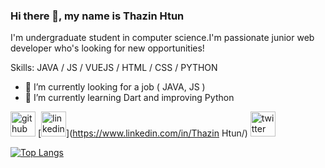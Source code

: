 ### Hi there 👋, my name is Thazin Htun

I'm undergraduate student in computer science.I'm passionate junior web developer who's looking for new opportunities! 

Skills: JAVA / JS / VUEJS / HTML / CSS / PYTHON

- 🔭 I’m currently looking for a job ( JAVA, JS )
- 🌱 I’m currently learning Dart and improving Python 


[<img src='https://cdn.jsdelivr.net/npm/simple-icons@3.0.1/icons/github.svg' alt='github' height='40'>](https://github.com/thaxinhtun)  [<img src='https://cdn.jsdelivr.net/npm/simple-icons@3.0.1/icons/linkedin.svg' alt='linkedin' height='40'>](https://www.linkedin.com/in/Thazin Htun/)  [<img src='https://cdn.jsdelivr.net/npm/simple-icons@3.0.1/icons/twitter.svg' alt='twitter' height='40'>](https://twitter.com/@ThaxinHtun)  

[![Top Langs](https://github-readme-stats.vercel.app/api/top-langs/?username=thaxinhtun)](https://github.com/anuraghazra/github-readme-stats)

